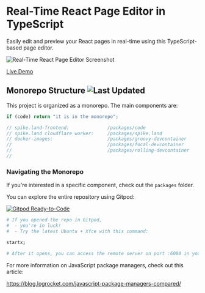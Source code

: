 # Real-Time React Page Editor in TypeScript

Easily edit and preview your React pages in real-time using this TypeScript-based page editor.

![Real-Time React Page Editor Screenshot](https://user-images.githubusercontent.com/1433047/152510761-ecd12293-1eaf-425e-ae7b-71238260cc8c.gif)

[Live Demo](https://spike.land)

## Monorepo Structure ![Last Updated](https://img.shields.io/github/last-commit/zerdos/spike.land.svg)

This project is organized as a monorepo. The main components are:

```js
if (code) return "it is in the monorepo";

// spike.land-frontend:              /packages/code
// spike.land cloudflare worker:     /packages/spike.land
// docker-images:                    /packages/groovy-devcontainer
//                                   /packages/focal-devcontainer
//                                   /packages/rolling-devcontainer
//
```


### Navigating the Monorepo

If you're interested in a specific component, check out the `packages` folder.

You can explore the entire repository using Gitpod:

[![Gitpod Ready-to-Code](https://img.shields.io/badge/Gitpod-Ready--to--Code-blue?logo=gitpod)](https://gitpod.io/#https://github.com/zerdos/spike.land)

```bash
# If you opened the repo in Gitpod,
#  - you're in luck! 
#  - Try the latest Ubuntu + Xfce with this command:

startx;

# After it opens, you can access the remote server on port :6080 in your browser.
```

For more information on JavaScript package managers, check out this article:

https://blog.logrocket.com/javascript-package-managers-compared/
